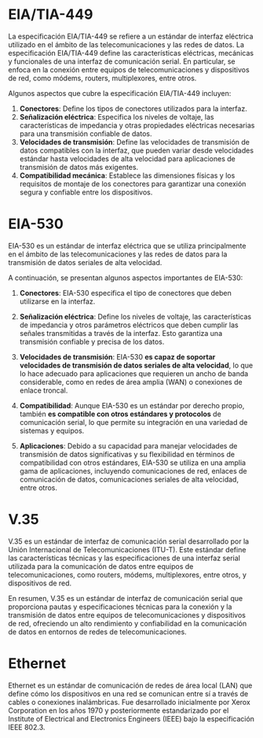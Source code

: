 
# EIA/TIA-449
La especificación EIA/TIA-449 se refiere a un estándar de interfaz eléctrica utilizado en el ámbito de las telecomunicaciones y las redes de datos. La especificación EIA/TIA-449 define las características eléctricas, mecánicas y funcionales de una interfaz de comunicación serial. En particular, se enfoca en la conexión entre equipos de telecomunicaciones y dispositivos de red, como módems, routers, multiplexores, entre otros.

Algunos aspectos que cubre la especificación EIA/TIA-449 incluyen:

1. **Conectores**: Define los tipos de conectores utilizados para la interfaz.
2. **Señalización eléctrica**: Especifica los niveles de voltaje, las características de impedancia y otras propiedades eléctricas necesarias para una transmisión confiable de datos.
3. **Velocidades de transmisión**: Define las velocidades de transmisión de datos compatibles con la interfaz, que pueden variar desde velocidades estándar hasta velocidades de alta velocidad para aplicaciones de transmisión de datos más exigentes.
4. **Compatibilidad mecánica**: Establece las dimensiones físicas y los requisitos de montaje de los conectores para garantizar una conexión segura y confiable entre los dispositivos.


# EIA-530
EIA-530 es un estándar de interfaz eléctrica que se utiliza principalmente en el ámbito de las telecomunicaciones y las redes de datos para la transmisión de datos seriales de alta velocidad. 

A continuación, se presentan algunos aspectos importantes de EIA-530:

1. **Conectores**: EIA-530 especifica el tipo de conectores que deben utilizarse en la interfaz.
2. **Señalización eléctrica**: Define los niveles de voltaje, las características de impedancia y otros parámetros eléctricos que deben cumplir las señales transmitidas a través de la interfaz. Esto garantiza una transmisión confiable y precisa de los datos.
3. **Velocidades de transmisión**: EIA-530 **es capaz de soportar velocidades de transmisión de datos seriales de alta velocidad**, lo que lo hace adecuado para aplicaciones que requieren un ancho de banda considerable, como en redes de área amplia (WAN) o conexiones de enlace troncal.
4. **Compatibilidad**: Aunque EIA-530 es un estándar por derecho propio, también **es compatible con otros estándares y protocolos** de comunicación serial, lo que permite su integración en una variedad de sistemas y equipos.

5. **Aplicaciones**: Debido a su capacidad para manejar velocidades de transmisión de datos significativas y su flexibilidad en términos de compatibilidad con otros estándares, EIA-530 se utiliza en una amplia gama de aplicaciones, incluyendo comunicaciones de red, enlaces de comunicación de datos, comunicaciones seriales de alta velocidad, entre otros.

# V.35
V.35 es un estándar de interfaz de comunicación serial desarrollado por la Unión Internacional de Telecomunicaciones (ITU-T). Este estándar define las características técnicas y las especificaciones de una interfaz serial utilizada para la comunicación de datos entre equipos de telecomunicaciones, como routers, módems, multiplexores, entre otros, y dispositivos de red.

En resumen, V.35 es un estándar de interfaz de comunicación serial que proporciona pautas y especificaciones técnicas para la conexión y la transmisión de datos entre equipos de telecomunicaciones y dispositivos de red, ofreciendo un alto rendimiento y confiabilidad en la comunicación de datos en entornos de redes de telecomunicaciones.


# Ethernet

Ethernet es un estándar de comunicación de redes de área local (LAN) que define cómo los dispositivos en una red se comunican entre sí a través de cables o conexiones inalámbricas. Fue desarrollado inicialmente por Xerox Corporation en los años 1970 y posteriormente estandarizado por el Institute of Electrical and Electronics Engineers (IEEE) bajo la especificación IEEE 802.3.